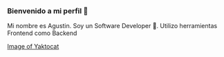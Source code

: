 ### Bienvenido a mi perfil 🤙

Mi nombre es Agustin. Soy un Software Developer 🚀. Utilizo herramientas Frontend como Backend

[Image of Yaktocat](https://octodex.github.com/images/yaktocat.png)  
